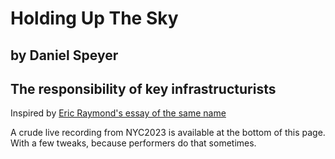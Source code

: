 #  Holding Up The Sky
## by Daniel Speyer
## The responsibility of key infrastructurists

Inspired by [Eric Raymond's essay of the same name](http://esr.ibiblio.org/?p=4196)

A crude live recording from NYC2023 is available at the bottom of this page.  With a few tweaks, because performers do that sometimes.